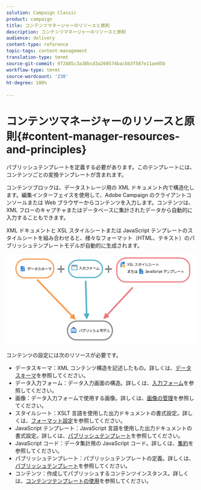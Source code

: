 ```yaml
---
solution: Campaign Classic
product: campaign
title: コンテンツマネージャーのリソースと原則
description: コンテンツマネージャーのリソースと原則
audience: delivery
content-type: reference
topic-tags: content-management
translation-type: tm+mt
source-git-commit: 972885c3a38bcd3a260574bacbb3f507e11ae05b
workflow-type: tm+mt
source-wordcount: '238'
ht-degree: 100%

---
```



# コンテンツマネージャーのリソースと原則{#content-manager-resources-and-principles}

パブリッシュテンプレートを定義する必要があります。このテンプレートには、コンテンツごとの変換テンプレートが含まれます。

コンテンツブロックは、データストレージ用の XML ドキュメント内で構造化します。編集インターフェイスを使用して、Adobe Campaign のクライアントコンソールまたは Web ブラウザーからコンテンツを入力します。コンテンツは、XML フローのキャプチャまたはデータベースに集計されたデータから自動的に入力することもできます。

XML ドキュメントと XSL スタイルシートまたは JavaScript テンプレートのスタイルシートを組み合わせると、様々なフォーマット（HTML、テキスト）のパブリッシュテンプレートモデルが自動的に生成されます。

![](assets/d_ncs_content_process.png)

コンテンツの設定には次のリソースが必要です。

* データスキーマ：XML コンテンツ構造を記述したもの。詳しくは、[データスキーマ](../../delivery/using/data-schemas.md)を参照してください。
* データ入力フォーム：データ入力画面の構造。詳しくは、[入力フォーム](../../delivery/using/input-forms.md)を参照してください。
* 画像：データ入力フォームで使用する画像。詳しくは、[画像の管理](../../delivery/using/formatting.md#image-management)を参照してください。
* スタイルシート：XSLT 言語を使用した出力ドキュメントの書式設定。詳しくは、[フォーマット設定](../../delivery/using/formatting.md)を参照してください。
* JavaScript テンプレート：JavaScript 言語を使用した出力ドキュメントの書式設定。詳しくは、[パブリッシュテンプレート](../../delivery/using/publication-templates.md)を参照してください。
* JavaScript コード：データ集計用の JavaScript コード。詳しくは、[集約](../../delivery/using/publication-templates.md#aggregator)を参照してください。
* パブリッシュテンプレート：パブリッシュテンプレートの定義。詳しくは、[パブリッシュテンプレート](../../delivery/using/publication-templates.md)を参照してください。
* コンテンツ：作成してパブリッシュするコンテンツインスタンス。詳しくは、[コンテンツテンプレートの使用](../../delivery/using/using-a-content-template.md)を参照してください。

